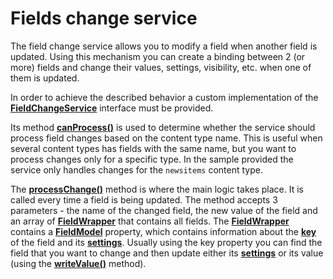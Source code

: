 # Fields change service

The field change service allows you to modify a field when another field is updated. Using this mechanism you can create a binding between 2 (or more) fields and change their values, settings, visibility, etc. when one of them is updated.  

In order to achieve the described behavior a custom implementation of the [**FieldChangeService**](http://admin-app-extensions-docs.sitefinity.site/interfaces/fieldchangeservice.html) interface must be provided.  

Its method [**canProcess()**](http://admin-app-extensions-docs.sitefinity.site/interfaces/fieldchangeservice.html#canprocess) is used to determine whether the service should process field changes based on the content type name. This is useful when several content types has fields with the same name, but you want to process changes only for a specific type. In the sample provided the service only handles changes for the `newsitems` content type.  

The [**processChange()**](http://admin-app-extensions-docs.sitefinity.site/interfaces/fieldchangeservice.html#processchange) method is where the main logic takes place. It is called every time a field is being updated. The method accepts 3 parameters - the name of the changed field, the new value of the field and an array of [**FieldWrapper**](http://admin-app-extensions-docs.sitefinity.site/interfaces/fieldwrapper.html) that contains all fields. The [**FieldWrapper**](http://admin-app-extensions-docs.sitefinity.site/interfaces/fieldwrapper.html) contains a [**FieldModel**](http://admin-app-extensions-docs.sitefinity.site/interfaces/fieldmodel.html) property, which contains information about the [**key**](http://admin-app-extensions-docs.sitefinity.site/interfaces/fieldmodel.html#key) of the field and its [**settings**](http://admin-app-extensions-docs.sitefinity.site/interfaces/fieldmodel.html#settings). Usually using the key property you can find the field that you want to change and then update either its [**settings**](http://admin-app-extensions-docs.sitefinity.site/interfaces/fieldmodel.html#settings) or its value (using the [**writeValue()**](http://admin-app-extensions-docs.sitefinity.site/interfaces/fieldwrapper.html#writevalue) method).
